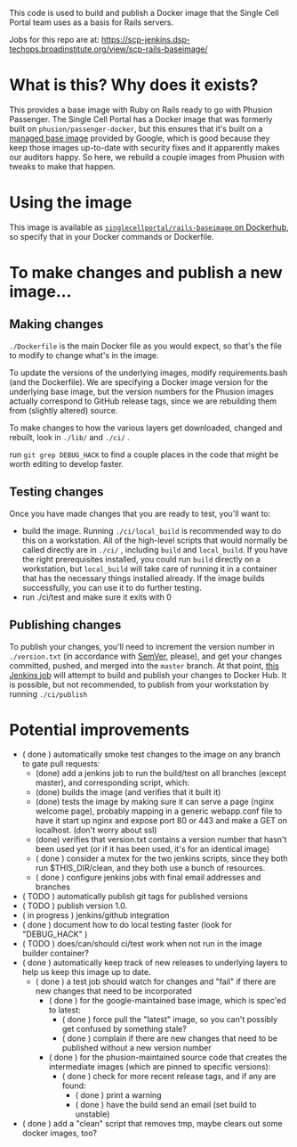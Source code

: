This code is used to build and publish a Docker image that the Single Cell Portal team uses as a basis for Rails servers.

Jobs for this repo are at: https://scp-jenkins.dsp-techops.broadinstitute.org/view/scp-rails-baseimage/

# What is this? Why does it exists? #

This provides a base image with Ruby on Rails ready to go with Phusion Passenger. The Single Cell Portal has a Docker image that was formerly built on `phusion/passenger-docker`, but this ensures that it's built on a [managed base image](https://cloud.google.com/container-registry/docs/managed-base-images) provided by Google, which is good because they keep those images up-to-date with security fixes and it apparently makes our auditors happy. So here, we rebuild a couple images from Phusion with tweaks to make that happen.

# Using the image #

This image is available as [`singlecellportal/rails-baseimage` on Dockerhub](https://hub.docker.com/r/singlecellportal/rails-baseimage), so specify that in your Docker commands or Dockerfile.

# To make changes and publish a new image... #

## Making changes ##

`./Dockerfile` is the main Docker file as you would expect, so that's the file to modify to change what's in the image.

To update the versions of the underlying images, modify requirements.bash (and the Dockerfile). We are specifying a Docker image version for the underlying base image, but the version numbers for the Phusion images actually correspond to GitHub release tags, since we are rebuilding them from (slightly altered) source.

To make changes to how the various layers get downloaded, changed and rebuilt, look in `./lib/` and `./ci/` .

run `git grep DEBUG_HACK` to find a couple places in the code that might be worth editing to develop faster.

## Testing changes ##

Once you have made changes that you are ready to test,
you'll want to:
*  build the image. Running `./ci/local_build` is recommended way to do this on a workstation. All of the high-level scripts that would normally be called directly are in `./ci/` , including `build` and `local_build`. If you have the right prerequisites installed, you could run `build` directly on a workstation, but `local_build` will take care of running it in a container that has the necessary things installed already. If the image builds successfully, you can use it to do further testing.
* run ./ci/test and make sure it exits with 0

## Publishing changes ##

To publish your changes, you'll need to increment the version number in `./version.txt` (in accordance with [SemVer](https://semver.org/), please), and get your changes committed, pushed, and merged into the `master` branch. At that point, [this Jenkins job](https://scp-jenkins.dsp-techops.broadinstitute.org/job/scp-rails-baseimage-publish/) will attempt to build and publish your changes to Docker Hub. It is possible, but not recommended, to publish from your workstation by running `./ci/publish`

# Potential improvements #

* ( done ) automatically smoke test changes to the image on any branch to gate pull requests:
    * (done) add a jenkins job to run the build/test on all branches (except master), and corresponding script, which:
    * (done) builds the image (and verifies that it built it)
    * (done) tests the image by making sure it can serve a page (nginx welcome page), probably mapping in a generic webapp.conf file to have it start up nginx and expose port 80 or 443 and make a GET on localhost. (don't worry about ssl)
    * (done) verifies that version.txt contains a version number that hasn't been used yet (or if it has been used, it's for an identical image)
    * ( done ) consider a mutex for the two jenkins scripts, since they both run $THIS_DIR/clean, and they both use a bunch of resources.
    * ( done ) configure jenkins jobs with final email addresses and branches
* ( TODO ) automatically publish git tags for published versions
* ( TODO ) publish version 1.0.
* ( in progress ) jenkins/github integration
* ( done ) document how to do local testing faster (look for "DEBUG_HACK" )
* ( TODO ) does/can/should ci/test work when not run in the image builder container?
* ( done ) automatically keep track of new releases to underlying layers to help us keep this image up to date.
    * ( done ) a test job should watch for changes and "fail" if there are new changes that need to be incorporated
        * ( done ) for the google-maintained base image, which is spec'ed to latest:
            * ( done ) force pull the "latest" image, so you can't possibly get confused by something stale?
            * ( done ) complain if there are new changes that need to be published without a new version number
        * ( done ) for the phusion-maintained source code that creates the intermediate images (which are pinned to specific versions):
            * ( done ) check for more recent release tags, and if any are found:
                * ( done ) print a warning
                * ( done ) have the build send an email (set build to unstable)
* ( done ) add a "clean" script that removes tmp, maybe clears out some docker images, too?

